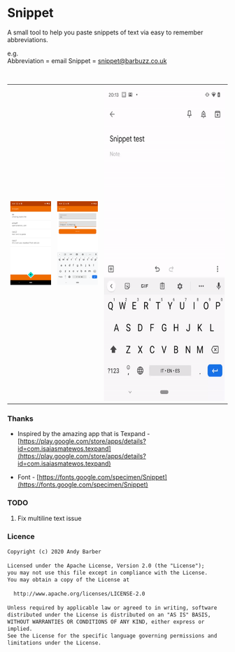 # Snippet

A small tool to help you paste snippets of text via easy to remember abbreviations.

e.g.  
Abbreviation = email
Snippet = snippet@barbuzz.co.uk

<br/>
<table border="0">
<tr>
<td>
<img src="https://github.com/andyb129/Snippet/blob/master/screenshots/snippet_screenshot_1.png" alt="Snippet Screen 1"/>
</td>
<td>
<img src="https://github.com/andyb129/Snippet/blob/master/screenshots/snippet_screenshot_2.png" alt="Snippet Screen 2"/>
</td>
<td>
<img src="https://github.com/andyb129/Snippet/blob/master/screenshots/snippet_demo.gif" width="1480" height="720" alt="Snippet Demo"/>
</td>
</tr>
</table>

### Thanks

* Inspired by the amazing app that is Texpand - [https://play.google.com/store/apps/details?id=com.isaiasmatewos.texpand](https://play.google.com/store/apps/details?id=com.isaiasmatewos.texpand)

* Font - [https://fonts.google.com/specimen/Snippet](https://fonts.google.com/specimen/Snippet)

### TODO

1. Fix multiline text issue

### Licence
```
Copyright (c) 2020 Andy Barber

Licensed under the Apache License, Version 2.0 (the "License");
you may not use this file except in compliance with the License.
You may obtain a copy of the License at

  http://www.apache.org/licenses/LICENSE-2.0

Unless required by applicable law or agreed to in writing, software
distributed under the License is distributed on an "AS IS" BASIS,
WITHOUT WARRANTIES OR CONDITIONS OF ANY KIND, either express or implied.
See the License for the specific language governing permissions and
limitations under the License.
```
